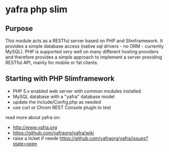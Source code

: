 # yafra php slim

## Purpose
This module acts as a RESTful server based on PHP and Slimframework. It provides a simple database access (native sql drivers - no ORM - currently MySQL). PHP is supported very well on many different hosting providers and therefore provides a simple approach to implement a server providing RESTful API, mainly for mobile or fat clients.

## Starting with PHP Slimframework

 * PHP 5.x enabled web server with common modules installed
 * MySQL database with a "yafra" database model
 * update the include/Config.php as needed
 * use curl or Chrom REST Console plugin to test

read more about yafra on:
 * http://www.yafra.org
 * https://github.com/yafraorg/yafra/wiki
 * raise a ticket if neede https://github.com/yafraorg/yafra/issues?state=open
